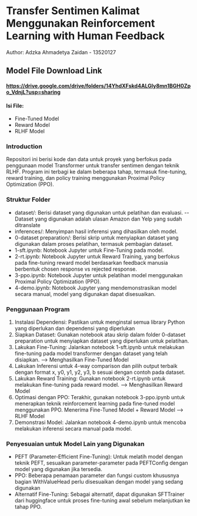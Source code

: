 # Transfer Sentimen Kalimat Menggunakan Reinforcement Learning with Human Feedback
Author: Adzka Ahmadetya Zaidan - 13520127

## Model File Download Link
#### https://drive.google.com/drive/folders/14YhdXFskd4ALGly8mn1BGH0Zpo_VdnjL?usp=sharing
#### Isi File:
- Fine-Tuned Model
- Reward Model
- RLHF Model

### Introduction
Repositori ini berisi kode dan data untuk proyek yang berfokus pada penggunaan model Transformer untuk transfer sentimen dengan teknik RLHF. Program ini terbagi ke dalam beberapa tahap, termasuk fine-tuning, reward training, dan policy training menggunakan Proximal Policy Optimization (PPO).

### Struktur Folder
- dataset/: Berisi dataset yang digunakan untuk pelatihan dan evaluasi. -- Dataset yang digunakan adalah ulasan Amazon dan Yelp yang sudah ditranslate
- inferences/: Menyimpan hasil inferensi yang dihasilkan oleh model.
- 0-dataset preparation/: Berisi skrip untuk menyiapkan dataset yang digunakan dalam proses pelatihan, termasuk pembagian dataset.
- 1-sft.ipynb: Notebook Jupyter untuk Fine-Tuning pada model.
- 2-rt.ipynb: Notebook Jupyter untuk Reward Training, yang berfokus pada fine-tuning reward model berdasarkan feedback manusia berbentuk chosen response vs rejected response.
- 3-ppo.ipynb: Notebook Jupyter untuk pelatihan model menggunakan Proximal Policy Optimization (PPO).
- 4-demo.ipynb: Notebook Jupyter yang mendemonstrasikan model secara manual, model yang digunakan dapat disesuaikan.

### Penggunaan Program
1. Instalasi Dependensi: Pastikan untuk menginstal semua library Python yang diperlukan dan dependensi yang diperlukan
2. Siapkan Dataset: Gunakan notebook atau skrip dalam folder 0-dataset preparation untuk menyiapkan dataset yang diperlukan untuk pelatihan.
3. Lakukan Fine-Tuning: Jalankan notebook 1-sft.ipynb untuk melakukan fine-tuning pada model transformer dengan dataset yang telah disiapkan. --> Menghasilkan Fine-Tuned Model
4. Lakukan Inferensi untuk 4-way comparison dan pilih output terbaik dengan format x, y0, y1, y2, y3, b sesuai dengan contoh pada dataset.
5. Lakukan Reward Training: Gunakan notebook 2-rt.ipynb untuk melakukan fine-tuning pada reward model. --> Menghasilkan Reward Model
6. Optimasi dengan PPO: Terakhir, gunakan notebook 3-ppo.ipynb untuk menerapkan teknik reinforcement learning pada fine-tuned model menggunakan PPO. Menerima Fine-Tuned Model + Reward Model --> RLHF Model
7. Demonstrasi Model: Jalankan notebook 4-demo.ipynb untuk mencoba melakukan inferensi secara manual pada model.

### Penyesuaian untuk Model Lain yang Digunakan
- PEFT (Parameter-Efficient Fine-Tuning): Untuk melatih model dengan teknik PEFT, sesuaikan parameter-parameter pada PEFTConfig dengan model yang digunakan jika tersedia.
- PPO: Beberapa penamaan parameter dan fungsi custom khususnya bagian WithValueHead perlu disesuaikan dengan model yang sedang digunakan
- Alternatif Fine-Tuning: Sebagai alternatif, dapat digunakan SFTTrainer dari huggingface untuk proses fine-tuning awal sebelum melanjutkan ke tahap PPO.
